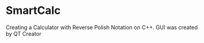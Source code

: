 # SmartCalc

Creating a Calculator with Reverse Polish Notation on C++. GUI was created by QT Creator
